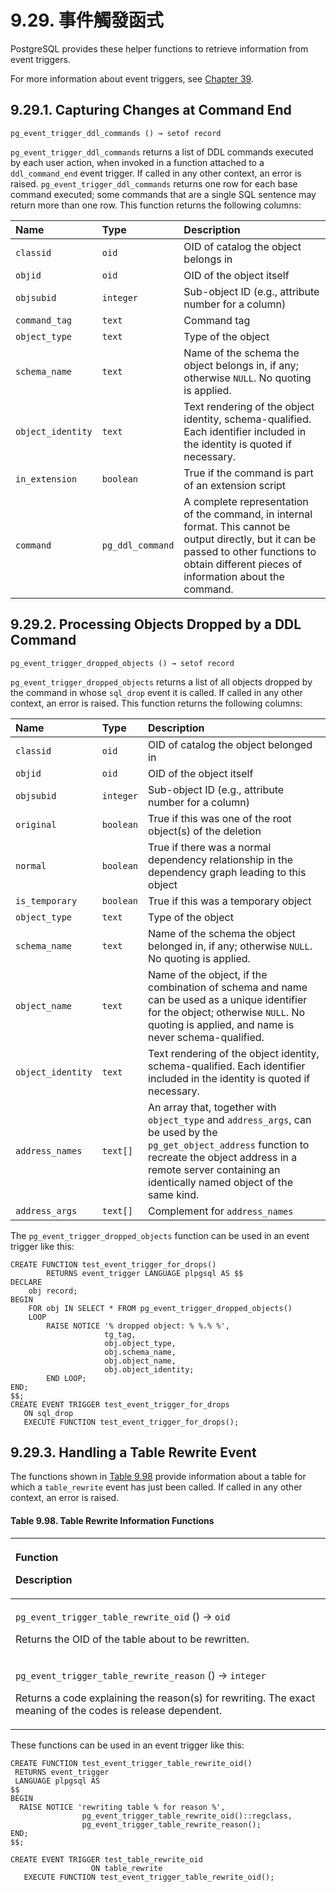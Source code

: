 # 9.29. 事件觸發函式

PostgreSQL provides these helper functions to retrieve information from event triggers.

For more information about event triggers, see [Chapter 39](https://www.postgresql.org/docs/13/event-triggers.html).

## 9.29.1. Capturing Changes at Command End

```text
pg_event_trigger_ddl_commands () → setof record
```

`pg_event_trigger_ddl_commands` returns a list of DDL commands executed by each user action, when invoked in a function attached to a `ddl_command_end` event trigger. If called in any other context, an error is raised. `pg_event_trigger_ddl_commands` returns one row for each base command executed; some commands that are a single SQL sentence may return more than one row. This function returns the following columns:

| Name | Type | Description |
| :--- | :--- | :--- |
| `classid` | `oid` | OID of catalog the object belongs in |
| `objid` | `oid` | OID of the object itself |
| `objsubid` | `integer` | Sub-object ID \(e.g., attribute number for a column\) |
| `command_tag` | `text` | Command tag |
| `object_type` | `text` | Type of the object |
| `schema_name` | `text` | Name of the schema the object belongs in, if any; otherwise `NULL`. No quoting is applied. |
| `object_identity` | `text` | Text rendering of the object identity, schema-qualified. Each identifier included in the identity is quoted if necessary. |
| `in_extension` | `boolean` | True if the command is part of an extension script |
| `command` | `pg_ddl_command` | A complete representation of the command, in internal format. This cannot be output directly, but it can be passed to other functions to obtain different pieces of information about the command. |

## 9.29.2. Processing Objects Dropped by a DDL Command

```text
pg_event_trigger_dropped_objects () → setof record
```

`pg_event_trigger_dropped_objects` returns a list of all objects dropped by the command in whose `sql_drop` event it is called. If called in any other context, an error is raised. This function returns the following columns:

| Name | Type | Description |
| :--- | :--- | :--- |
| `classid` | `oid` | OID of catalog the object belonged in |
| `objid` | `oid` | OID of the object itself |
| `objsubid` | `integer` | Sub-object ID \(e.g., attribute number for a column\) |
| `original` | `boolean` | True if this was one of the root object\(s\) of the deletion |
| `normal` | `boolean` | True if there was a normal dependency relationship in the dependency graph leading to this object |
| `is_temporary` | `boolean` | True if this was a temporary object |
| `object_type` | `text` | Type of the object |
| `schema_name` | `text` | Name of the schema the object belonged in, if any; otherwise `NULL`. No quoting is applied. |
| `object_name` | `text` | Name of the object, if the combination of schema and name can be used as a unique identifier for the object; otherwise `NULL`. No quoting is applied, and name is never schema-qualified. |
| `object_identity` | `text` | Text rendering of the object identity, schema-qualified. Each identifier included in the identity is quoted if necessary. |
| `address_names` | `text[]` | An array that, together with `object_type` and `address_args`, can be used by the `pg_get_object_address` function to recreate the object address in a remote server containing an identically named object of the same kind. |
| `address_args` | `text[]` | Complement for `address_names` |

The `pg_event_trigger_dropped_objects` function can be used in an event trigger like this:

```text
CREATE FUNCTION test_event_trigger_for_drops()
        RETURNS event_trigger LANGUAGE plpgsql AS $$
DECLARE
    obj record;
BEGIN
    FOR obj IN SELECT * FROM pg_event_trigger_dropped_objects()
    LOOP
        RAISE NOTICE '% dropped object: % %.% %',
                     tg_tag,
                     obj.object_type,
                     obj.schema_name,
                     obj.object_name,
                     obj.object_identity;
        END LOOP;
END;
$$;
CREATE EVENT TRIGGER test_event_trigger_for_drops
   ON sql_drop
   EXECUTE FUNCTION test_event_trigger_for_drops();
```

## 9.29.3. Handling a Table Rewrite Event

The functions shown in [Table 9.98](https://www.postgresql.org/docs/13/functions-event-triggers.html#FUNCTIONS-EVENT-TRIGGER-TABLE-REWRITE) provide information about a table for which a `table_rewrite` event has just been called. If called in any other context, an error is raised.

#### **Table 9.98. Table Rewrite Information Functions**

<table>
  <thead>
    <tr>
      <th style="text-align:left">
        <p>Function</p>
        <p>Description</p>
      </th>
    </tr>
  </thead>
  <tbody>
    <tr>
      <td style="text-align:left">
        <p><code>pg_event_trigger_table_rewrite_oid</code> () &#x2192; <code>oid</code>
        </p>
        <p>Returns the OID of the table about to be rewritten.</p>
      </td>
    </tr>
    <tr>
      <td style="text-align:left">
        <p><code>pg_event_trigger_table_rewrite_reason</code> () &#x2192; <code>integer</code>
        </p>
        <p>Returns a code explaining the reason(s) for rewriting. The exact meaning
          of the codes is release dependent.</p>
      </td>
    </tr>
  </tbody>
</table>

These functions can be used in an event trigger like this:

```text
CREATE FUNCTION test_event_trigger_table_rewrite_oid()
 RETURNS event_trigger
 LANGUAGE plpgsql AS
$$
BEGIN
  RAISE NOTICE 'rewriting table % for reason %',
                pg_event_trigger_table_rewrite_oid()::regclass,
                pg_event_trigger_table_rewrite_reason();
END;
$$;

CREATE EVENT TRIGGER test_table_rewrite_oid
                  ON table_rewrite
   EXECUTE FUNCTION test_event_trigger_table_rewrite_oid();
```

